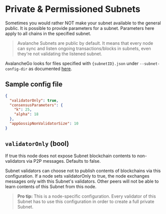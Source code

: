 # Private & Permissioned Subnets

Sometimes you would rather NOT make your subnet available to the general public. It is possible to provide parameters for a subnet. Parameters here apply to all chains in the specified subnet.

> Avalanche Subnets are public by default. It means that every node can sync and listen ongoing transactions/blocks in subnets, even they're not validating the listened subnet.

AvalancheGo looks for files specified with `{subnetID}.json` under `--subnet-config-dir` as documented [here](https://docs.avax.network/nodes/maintain/avalanchego-config-flags#subnet-configs).

## Sample config file

```json
{
  "validatorOnly": true,
  "consensusParameters": {
    "k": 25,
    "alpha": 18
  },
  "appGossipNonValidatorSize": 10
}
```

## `validatorOnly` (bool)

If true this node does not expose Subnet blockchain contents to non-validators via P2P messages. Defaults to false.

Subnet validators can choose not to publish contents of blockchains via this configuration. If a node sets validatorOnly to true, the node exchanges messages only with this Subnet's validators. Other peers will not be able to learn contents of this Subnet from this node.

> __Pro tip:__ This is a node-specific configuration. Every validator of this Subnet has to use this configuration in order to create a full private Subnet.

